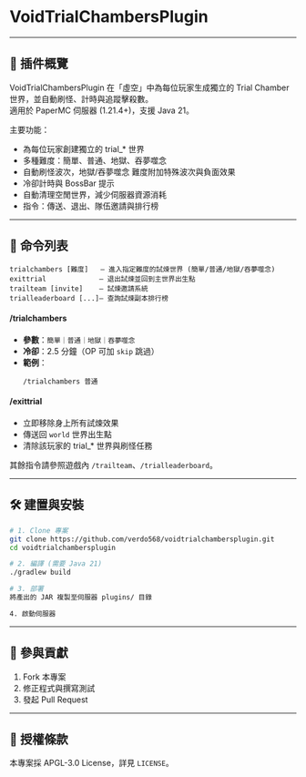 # VoidTrialChambersPlugin

---

## 📜 插件概覽

VoidTrialChambersPlugin 在「虛空」中為每位玩家生成獨立的 Trial Chamber 世界，並自動刷怪、計時與追蹤擊殺數。  
適用於 PaperMC 伺服器 (1.21.4+)，支援 Java 21。

主要功能：
- 為每位玩家創建獨立的 trial_* 世界  
- 多種難度：簡單、普通、地獄、吞夢噬念 
- 自動刷怪波次，地獄/吞夢噬念 難度附加特殊波次與負面效果
- 冷卻計時與 BossBar 提示  
- 自動清理空閒世界，減少伺服器資源消耗  
- 指令：傳送、退出、隊伍邀請與排行榜

---

## 📜 命令列表
```
trialchambers [難度]   — 進入指定難度的試煉世界 (簡單/普通/地獄/吞夢噬念)
exittrial             — 退出試煉並回到主世界出生點
trailteam [invite]    — 試煉邀請系統
trialleaderboard [...]— 查詢試煉副本排行榜
```

#### /trialchambers
- **參數**：`簡單｜普通｜地獄｜吞夢噬念`  
- **冷卻**：2.5 分鐘（OP 可加 `skip` 跳過）  
- **範例**：  
  ```
  /trialchambers 普通
  ```

#### /exittrial
- 立即移除身上所有試煉效果  
- 傳送回 `world` 世界出生點  
- 清除該玩家的 trial_* 世界與刷怪任務

其餘指令請參照遊戲內 `/trailteam`、`/trialleaderboard`。

---
## 🛠 建置與安裝

```bash
# 1. Clone 專案
git clone https://github.com/verdo568/voidtrialchambersplugin.git
cd voidtrialchambersplugin

# 2. 編譯 (需要 Java 21)
./gradlew build

# 3. 部署
將產出的 JAR 複製至伺服器 plugins/ 目錄

4. 啟動伺服器
```

---

## 🤝 參與貢獻

1. Fork 本專案  
2. 修正程式與撰寫測試  
3. 發起 Pull Request 

---

## 📄 授權條款

本專案採 APGL-3.0 License，詳見 `LICENSE`。  